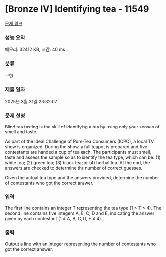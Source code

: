 # [Bronze IV] Identifying tea - 11549 

[문제 링크](https://www.acmicpc.net/problem/11549) 

### 성능 요약

메모리: 32412 KB, 시간: 40 ms

### 분류

구현

### 제출 일자

2025년 3월 31일 23:32:07

### 문제 설명

<p>Blind tea tasting is the skill of identifying a tea by using only your senses of smell and taste.</p>

<p>As part of the Ideal Challenge of Pure-Tea Consumers (ICPC), a local TV show is organized. During the show, a full teapot is prepared and five contestants are handed a cup of tea each. The participants must smell, taste and assess the sample so as to identify the tea type, which can be: (1) white tea; (2) green tea; (3) black tea; or (4) herbal tea. At the end, the answers are checked to determine the number of correct guesses.</p>

<p>Given the actual tea type and the answers provided, determine the number of contestants who got the correct answer.</p>

### 입력 

 <p>The first line contains an integer T representing the tea type (1 ≤ T ≤ 4). The second line contains five integers A, B, C, D and E, indicating the answer given by each contestant (1 ≤ A, B, C, D, E ≤ 4).</p>

### 출력 

 <p>Output a line with an integer representing the number of contestants who got the correct answer.</p>

